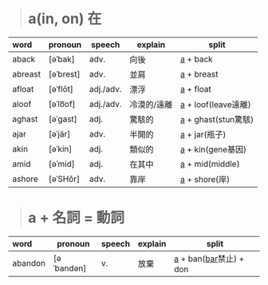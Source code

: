 > # a(in, on) 在

| word    | pronoun   | speech    | explain     | split                 |
| :------ | --------- | --------- | ----------- | --------------------- |
| aback   | [əˈbak]   | adv.      | 向後        | [a] + back            |
| abreast | [əˈbrest] | adv.      | 並肩        | [a] + breast          |
| afloat  | [əˈflōt]  | adj./adv. | 漂浮        | [a] + float           |
| aloof   | [əˈlo͞of]  | adj./adv. | 冷漠的/遠離 | [a] + loof(leave遠離) |
| aghast  | [əˈɡast]  | adj.      | 驚駭的      | [a] + ghast(stun驚駭) |
| ajar    | [əˈjär]   | adv.      | 半開的      | [a] + jar(瓶子)       |
| akin    | [əˈkin]   | adj.      | 類似的      | [a] + kin(gene基因)   |
| amid    | [əˈmid]   | adj.      | 在其中      | [a] + mid(middle)     |
| ashore  | [əˈSHôr]  | adv.      | 靠岸        | [a] + shore(岸)       |

> # a + 名詞 = 動詞
| word    | pronoun    | speech | explain | split                      |
| :------ | ---------- | ------ | ------- | -------------------------- |
| abandon | [əˈbandən] | v.     | 放棄    | [a] + ban([bar]禁止) + don |


[a]:<a.md>
[bar]:<bar.md>